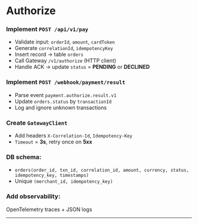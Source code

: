 # Authorize

### Implement `POST /api/v1/pay`
- Validate input: `orderId`, `amount`, `cardToken`
- Generate `correlationId`, `idempotencyKey`
- Insert record → table `orders`
- Call Gateway `/v1/authorize` (HTTP client)
- Handle ACK → update `status` = **PENDING** or **DECLINED**

### Implement `POST /webhook/payment/result`
- Parse event `payment.authorize.result.v1`
- Update `orders.status` by `transactionId`
- Log and ignore unknown transactions

### Create `GatewayClient`
- Add headers `X-Correlation-Id`, `Idempotency-Key`
- `Timeout` = **3s**, retry once on **5xx**

### DB schema:
- `orders(order_id, txn_id, correlation_id, amount, currency, status, idempotency_key, timestamps)`
- Unique `(merchant_id, idempotency_key)`

### Add observability:
OpenTelemetry traces + JSON logs

---
